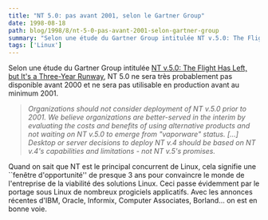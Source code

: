 ```yaml
---
title: "NT 5.0: pas avant 2001, selon le Gartner Group"
date: 1998-08-18
path: blog/1998/8/nt-5-0-pas-avant-2001-selon-gartner-group
summary: "Selon une étude du Gartner Group intitulée NT v.5.0: The Flight Has Left, but It's a Three-Year Runway, NT 5.0 ne sera très probablement pas disponible avant 2000 et ne sera pas utilisable en production avant au minimum 2001."
tags: ['Linux']
---
```


<P>
Selon une étude du Gartner Group intitulée
<A HREF="http://advisor.gartner.com/n_inbox/hotcontent/hc_081198_5.html">NT v.5.0: The Flight Has Left, but It's a Three-Year Runway</A>,
NT 5.0 ne sera très probablement pas disponible avant 2000 et ne
sera pas utilisable en production avant au minimum 2001.
</P>

<BLOCKQUOTE><EM>
Organizations should not consider deployment of NT v.5.0 prior to 2001. We
believe organizations are better-served in the interim by evaluating
the costs and benefits of using alternative products and not waiting
on NT v.5.0 to emerge from "vaporware" status. [...]  Desktop or server
decisions to deploy NT v.4 should be based on NT v.4's capabilities and
limitations - not NT v.5's promises.
</EM></BLOCKQUOTE>
<P>
Quand on sait que NT est le principal concurrent de Linux, cela signifie
une ``fenêtre d'opportunité'' de presque 3 ans pour convaincre le monde
de l'entreprise de la viabilité des solutions Linux. Ceci passe évidemment
par le portage sous Linux de nombreux progiciels applicatifs. Avec les
annonces récentes d'IBM, Oracle, Informix, Computer Associates, Borland...
on est en bonne voie.
</P>


